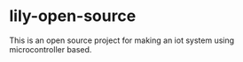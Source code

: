 # lily-open-source

This is an open source project for making an iot system using microcontroller based.
